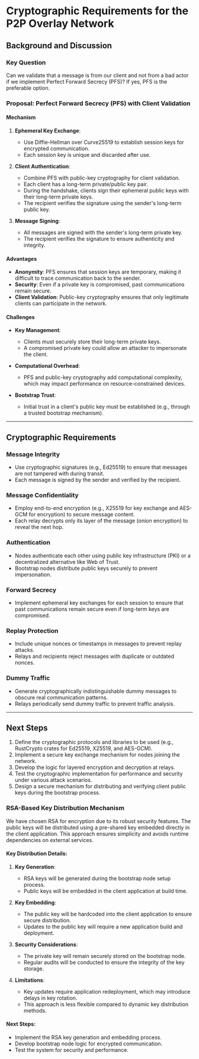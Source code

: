 # Cryptographic Requirements for the P2P Overlay Network

## Background and Discussion

### Key Question
Can we validate that a message is from our client and not from a bad actor if we implement Perfect Forward Secrecy (PFS)? If yes, PFS is the preferable option.

### Proposal: Perfect Forward Secrecy (PFS) with Client Validation

#### Mechanism
1. **Ephemeral Key Exchange**:
   - Use Diffie-Hellman over Curve25519 to establish session keys for encrypted communication.
   - Each session key is unique and discarded after use.

2. **Client Authentication**:
   - Combine PFS with public-key cryptography for client validation.
   - Each client has a long-term private/public key pair.
   - During the handshake, clients sign their ephemeral public keys with their long-term private keys.
   - The recipient verifies the signature using the sender's long-term public key.

3. **Message Signing**:
   - All messages are signed with the sender's long-term private key.
   - The recipient verifies the signature to ensure authenticity and integrity.

#### Advantages
- **Anonymity**: PFS ensures that session keys are temporary, making it difficult to trace communication back to the sender.
- **Security**: Even if a private key is compromised, past communications remain secure.
- **Client Validation**: Public-key cryptography ensures that only legitimate clients can participate in the network.

#### Challenges
- **Key Management**:
  - Clients must securely store their long-term private keys.
  - A compromised private key could allow an attacker to impersonate the client.

- **Computational Overhead**:
  - PFS and public-key cryptography add computational complexity, which may impact performance on resource-constrained devices.

- **Bootstrap Trust**:
  - Initial trust in a client's public key must be established (e.g., through a trusted bootstrap mechanism).

---

## Cryptographic Requirements

### Message Integrity
- Use cryptographic signatures (e.g., Ed25519) to ensure that messages are not tampered with during transit.
- Each message is signed by the sender and verified by the recipient.

### Message Confidentiality
- Employ end-to-end encryption (e.g., X25519 for key exchange and AES-GCM for encryption) to secure message content.
- Each relay decrypts only its layer of the message (onion encryption) to reveal the next hop.

### Authentication
- Nodes authenticate each other using public key infrastructure (PKI) or a decentralized alternative like Web of Trust.
- Bootstrap nodes distribute public keys securely to prevent impersonation.

### Forward Secrecy
- Implement ephemeral key exchanges for each session to ensure that past communications remain secure even if long-term keys are compromised.

### Replay Protection
- Include unique nonces or timestamps in messages to prevent replay attacks.
- Relays and recipients reject messages with duplicate or outdated nonces.

### Dummy Traffic
- Generate cryptographically indistinguishable dummy messages to obscure real communication patterns.
- Relays periodically send dummy traffic to prevent traffic analysis.

---

## Next Steps
1. Define the cryptographic protocols and libraries to be used (e.g., RustCrypto crates for Ed25519, X25519, and AES-GCM).
2. Implement a secure key exchange mechanism for nodes joining the network.
3. Develop the logic for layered encryption and decryption at relays.
4. Test the cryptographic implementation for performance and security under various attack scenarios.
5. Design a secure mechanism for distributing and verifying client public keys during the bootstrap process.
### RSA-Based Key Distribution Mechanism

We have chosen RSA for encryption due to its robust security features. The public keys will be distributed using a pre-shared key embedded directly in the client application. This approach ensures simplicity and avoids runtime dependencies on external services.

#### Key Distribution Details:
1. **Key Generation**:
   - RSA keys will be generated during the bootstrap node setup process.
   - Public keys will be embedded in the client application at build time.

2. **Key Embedding**:
   - The public key will be hardcoded into the client application to ensure secure distribution.
   - Updates to the public key will require a new application build and deployment.

3. **Security Considerations**:
   - The private key will remain securely stored on the bootstrap node.
   - Regular audits will be conducted to ensure the integrity of the key storage.

4. **Limitations**:
   - Key updates require application redeployment, which may introduce delays in key rotation.
   - This approach is less flexible compared to dynamic key distribution methods.

#### Next Steps:
- Implement the RSA key generation and embedding process.
- Develop bootstrap node logic for encrypted communication.
- Test the system for security and performance.